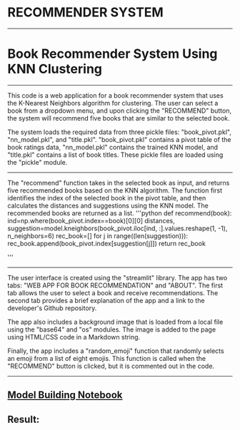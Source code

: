 # RECOMMENDER SYSTEM
___
#  Book Recommender System Using KNN Clustering
___
This code is a web application for a book recommender system that uses the K-Nearest Neighbors algorithm for clustering. The user can select a book from a dropdown menu, and upon clicking the "RECOMMEND" button, the system will recommend five books that are similar to the selected book.

The system loads the required data from three pickle files: "book_pivot.pkl", "nn_model.pkl", and "title.pkl". "book_pivot.pkl" contains a pivot table of the book ratings data, "nn_model.pkl" contains the trained KNN model, and "title.pkl" contains a list of book titles. These pickle files are loaded using the "pickle" module.
___
The "recommend" function takes in the selected book as input, and returns five recommended books based on the KNN algorithm. The function first identifies the index of the selected book in the pivot table, and then calculates the distances and suggestions using the KNN model. The recommended books are returned as a list.
'''python
def recommend(book):
    ind=np.where(book_pivot.index==book)[0][0]
    distances, suggestion=model.kneighbors(book_pivot.iloc[ind, :].values.reshape(1, -1), n_neighbors=6)
    rec_book=[]
    for j in range((len(suggestion))):
        rec_book.append(book_pivot.index[suggestion[j]])
    return rec_book

'''
___
The user interface is created using the "streamlit" library. The app has two tabs: "WEB APP FOR BOOK RECOMMENDATION" and "ABOUT". The first tab allows the user to select a book and receive recommendations. The second tab provides a brief explanation of the app and a link to the developer's Github repository.

The app also includes a background image that is loaded from a local file using the "base64" and "os" modules. The image is added to the page using HTML/CSS code in a Markdown string.

Finally, the app includes a "random_emoji" function that randomly selects an emoji from a list of eight emojis. This function is called when the "RECOMMEND" button is clicked, but it is commented out in the code.
___
## [Model Building Notebook](https://github.com/asjad895/RECOMMENDER-SYSTEM/blob/main/BOOK%20RECOMMENDER(CLUSTERING)/book.ipynb)
## Result:
 
